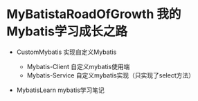 # MyBatistaRoadOfGrowth 我的Mybatis学习成长之路

+ CustomMybatis 实现自定义Mybatis

   + Mybatis-Client 自定义mybatis使用端
   + Mybatis-Service 自定义mybatis实现（只实现了select方法）
   
+ MybatisLearn mybatis学习笔记